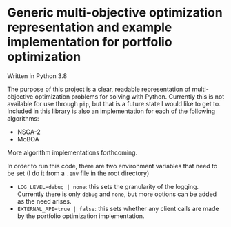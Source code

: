 # Generic multi-objective optimization representation and example implementation for portfolio optimization

Written in Python 3.8

The purpose of this project is a clear, readable representation of multi-objective optimization problems for solving with Python.
Currently this is not available for use through `pip`, but that is a future state I would like to get to.
Included in this library is also an implementation for each of the following algorithms:
 
 - NSGA-2
 - MoBOA
 
More algorithm implementations forthcoming. 

In order to run this code, there are two environment variables that need to be set (I do it from a `.env` file in the root directory)
 - `LOG_LEVEL=debug | none`: this sets the granularity of the logging. Currently there is only `debug` and `none`, but more options can be added as the need arises.
 - `EXTERNAL_API=true | false`: this sets whether any client calls are made by the portfolio optimization implementation. 